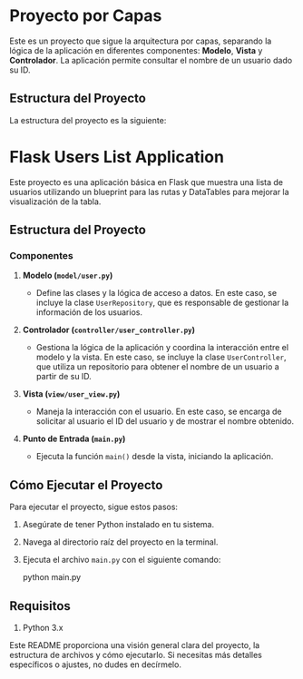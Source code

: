 # Proyecto por Capas

Este es un proyecto que sigue la arquitectura por capas, separando la lógica de la aplicación en diferentes componentes: **Modelo**, **Vista** y **Controlador**. La aplicación permite consultar el nombre de un usuario dado su ID.

## Estructura del Proyecto

La estructura del proyecto es la siguiente:

# Flask Users List Application

Este proyecto es una aplicación básica en Flask que muestra una lista de usuarios utilizando un blueprint para las rutas y DataTables para mejorar la visualización de la tabla.

## Estructura del Proyecto



### Componentes

1. **Modelo (`model/user.py`)**
   - Define las clases y la lógica de acceso a datos. En este caso, se incluye la clase `UserRepository`, que es responsable de gestionar la información de los usuarios.

2. **Controlador (`controller/user_controller.py`)**
   - Gestiona la lógica de la aplicación y coordina la interacción entre el modelo y la vista. En este caso, se incluye la clase `UserController`, que utiliza un repositorio para obtener el nombre de un usuario a partir de su ID.

3. **Vista (`view/user_view.py`)**
   - Maneja la interacción con el usuario. En este caso, se encarga de solicitar al usuario el ID del usuario y de mostrar el nombre obtenido.

4. **Punto de Entrada (`main.py`)**
   - Ejecuta la función `main()` desde la vista, iniciando la aplicación.

## Cómo Ejecutar el Proyecto

Para ejecutar el proyecto, sigue estos pasos:

1. Asegúrate de tener Python instalado en tu sistema.
2. Navega al directorio raíz del proyecto en la terminal.
3. Ejecuta el archivo `main.py` con el siguiente comando:


   python main.py




## Requisitos
1. Python 3.x



Este README proporciona una visión general clara del proyecto, la estructura de archivos y cómo ejecutarlo. Si necesitas más detalles específicos o ajustes, no dudes en decírmelo.
